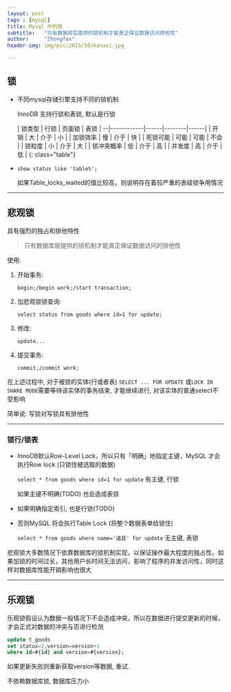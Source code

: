 ```yaml
---
layout: post
tags : [mysql]
title: Mysql 中的锁
subtitle:   "只有数据库层提供的锁机制才能真正保证数据访问排他性"
author:     "Zhongfox"
header-img: img/pic/2015/10/kanasi.jpg

---
```


## 锁

* 不同mysql存储引擎支持不同的锁机制

  InnoDB 支持行锁和表锁, 默认是行锁

  | 锁类型     | 行锁 | 页面锁 | 表锁 |
--|------------|------|--------|------|
  | 开销       | 大   | 介于   | 小   |
  | 加锁效率   | 慢   | 介于   | 快   |
  | 死锁可能   | 可能 | 可能   | 不会 |
  | 锁粒度     | 小   | 介于   | 大   |
  | 锁冲突概率 | 低   | 介于   | 高   |
  | 并发度     | 高   | 介于   | 低   |
  {: class="table"}

* `show status like 'table%';`

  如果Table_locks_waited的值比较高，则说明存在着较严重的表级锁争用情况

---

## 悲观锁

具有强烈的独占和排他特性

> 只有数据库层提供的锁机制才能真正保证数据访问的排他性

使用:

1. 开始事务:

   `begin;/begin work;/start transaction;`

2. 加悲观锁锁查询:

   `select status from goods where id=1 for update;`

3. 修改:

   `update...`

4. 提交事务:

   `commit;/commit work;`

在上述过程中, 对于被锁的实体(行或者表) `SELECT ... FOR UPDATE` 或`LOCK IN SHARE MODE`需要等待该实体的事务结束, 才能继续进行, 对该实体的普通select不受影响

简单说: 写锁对写锁具有排他性

---

### 锁行/锁表

* InnoDB默认Row-Level Lock，所以只有「明确」地指定主键，MySQL 才会执行Row lock (只锁住被选取的数据) 

  `select * from goods where id=1 for update` 有主键, 行锁


  如果主键不明确(TODO) 也会造成表锁

* 如果明确指定索引, 也是行锁(TODO)

* 否则MySQL 将会执行Table Lock (将整个数据表单给锁住)

  `select * from goods where name='道具' for update`  无主键, 表锁

悲观锁大多数情况下依靠数据库的锁机制实现，以保证操作最大程度的独占性。如果加锁的时间过长，其他用户长时间无法访问，影响了程序的并发访问性，同时这样对数据库性能开销影响也很大

---

## 乐观锁

乐观锁假设认为数据一般情况下不会造成冲突，所以在数据进行提交更新的时候，才会正式对数据的冲突与否进行检测

```sql
update t_goods
set status=2,version=version+1
where id=#{id} and version=#{version};
```
如果更新失败则重新获取version等数据, 重试.

不依赖数据库锁, 数据库压力小

